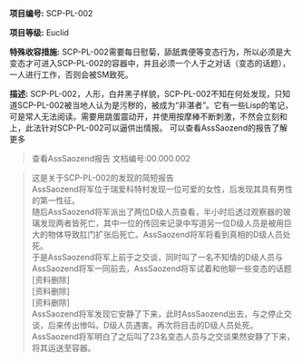 **项目编号:** SCP-PL-002

**项目等级:** Euclid

**特殊收容措施:** SCP-PL-002需要每日慰菊，舔舐粪便等变态行为，所以必须是大变态才可进入SCP-PL-002的容器中，并且必须一个人于之对话（变态的话题），一人进行工作，否则会被SM致死。

**描述:** SCP-PL-002，人形，白井黑子样貌，SCP-PL-002不知在何处发现，只知道SCP-PL-002被当地人认为是污秽的，被成为“非湛者”。它有一些Lisp的笔记，可是常人无法阅读。需要用跳蛋震动开，并使用按摩棒不断刺激，不然会立刻和上，此法针对SCP-PL-002可以逼供出情报。
可以查看AssSaozend的报告了解更多

> 查看AssSaozend报告 文档编号:00.000.002

> 这是关于SCP-PL-002的发现的简短报告<br />
AssSaozend将军位于瑞爱科特村发现一位可爱的女性，后发现其具有男性的第一性征。<br />
随后AssSaozend将军派出了两位D级人员查看，半小时后透过观察器的玻璃发现两者皆死亡，其中一位的传回来记录中写道另一位D级人员是被用巨大的物体导致肛门扩张后死亡。AssSaozend将军将看到真相的D级人员处死。<br />
于是AssSaozend将军上前于之交谈，同时叫了一名不知情的D级人员与AssSaozend将军一同前去，AssSaozend将军试着和他聊一些变态的话题<br />
[资料删除]<br />
[资料删除]<br />
[资料删除]<br />
AssSaozend将军发现它安静了下来，此时AssSaozend出去，与之停止交谈，后来传出惨叫。D级人员遇害。再次将目击的D级人员处死。<br />
AssSaozend将军明白了之后叫了23名变态人员与之交谈果然安静了下来，将其运送至容器。
